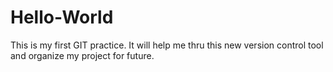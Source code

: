 # Hello-World
This is my first GIT practice. It will help me thru this new version control tool and organize my project for future.
